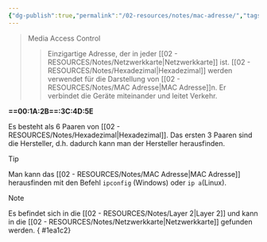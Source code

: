 ```yaml
---
{"dg-publish":true,"permalink":"/02-resources/notes/mac-adresse/","tags":["netzwerk"],"noteIcon":"","updated":"2024-08-07T13:47:47.000+02:00"}
---
```


>Media Access Control
>>Einzigartige Adresse, der in jeder [[02 - RESOURCES/Notes/Netzwerkkarte\|Netzwerkkarte]] ist.
>>[[02 - RESOURCES/Notes/Hexadezimal\|Hexadezimal]] werden verwendet für die Darstellung von [[02 - RESOURCES/Notes/MAC Adresse\|MAC Adresse]]n.
>>Er verbindet die Geräte miteinander und leitet Verkehr.


**==00:1A:2B==:3C:4D:5E**

Es besteht als 6 Paaren von [[02 - RESOURCES/Notes/Hexadezimal\|Hexadezimal]].
Das ersten 3 Paaren sind die Hersteller, d.h. dadurch kann man der Hersteller herausfinden.

>[!tip] 
>Man kann das [[02 - RESOURCES/Notes/MAC Adresse\|MAC Adresse]] herausfinden mit den Befehl `ipconfig` (Windows) oder `ip a`(Linux).

>[!note] 
>Es befindet sich in die [[02 - RESOURCES/Notes/Layer 2\|Layer 2]] und kann in die [[02 - RESOURCES/Notes/Netzwerkkarte\|Netzwerkkarte]] gefunden werden.
{ #1ea1c2}

